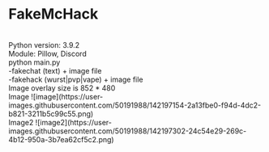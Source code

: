 # FakeMcHack
<br>
Python version: 3.9.2
<br>
Module: Pillow, Discord
<br>
python main.py
<br>
-fakechat (text) + image file
<br>
-fakehack (wurst|pvp|vape) + image file
<br>
Image overlay size is 852 * 480
<br>
Image
![image](https://user-images.githubusercontent.com/50191988/142197154-2a13fbe0-f94d-4dc2-b821-3211b5c99c55.png)
<br>
Image2
![image2](https://user-images.githubusercontent.com/50191988/142197302-24c54e29-269c-4b12-950a-3b7ea62cf5c2.png)
